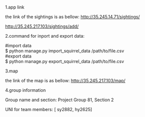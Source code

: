 1.app link

the link of the sightings is as bellow:
http://35.245.14.71/sightings/

http://35.245.217.103/sightings/add/

2.command for inport and export data:

#import data  
$ python manage.py import_squirrel_data /path/to/file.csv  
#export data  
$ python manage.py export_squirrel_data /path/to/file.csv 


3.map 

the link of the map is as bellow:
http://35.245.217.103/map/



4.group information

Group name and section: Project Group 81, Section 2

UNI for team members: [ sy2882, hy2625]


